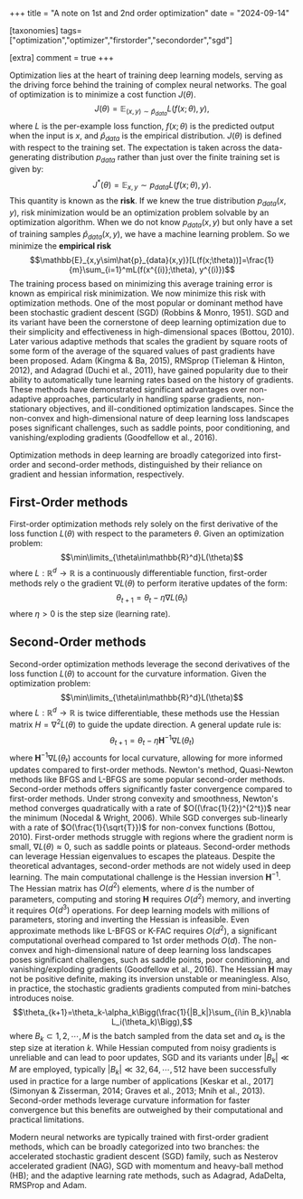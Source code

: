 +++
title = "A note on 1st and 2nd order optimization"
date = "2024-09-14"

[taxonomies]
tags=["optimization","optimizer","firstorder","secondorder","sgd"]

[extra]
comment = true
+++

Optimization lies at the heart of training deep learning models, serving as the driving force behind the training of complex neural networks. The goal of optimization is to minimize a cost function $J(\theta)$.
$$J(\theta)=\mathbb{E}_{(x,y)\sim \hat{p}_{data}}L(f(x;\theta),y),$$
where $L$ is the per-example loss function, $f(x;\theta)$ is the predicted output when the input is $x$, and $\hat{p}_{data}$ is the empirical distribution. $J(\theta)$ is defined with respect to the training set. The expectation is taken across the data-generating distribution $p_{data}$ rather than just over the finite training set is given by:
$$J^*(\theta) = \mathbb{E}_{x,y}\sim p_{data}L(f(x;\theta),y).
$$
This quantity is known as the **risk**. If we knew the true distribution $p_{data}(x,y)$, risk minimization would be an optimization problem solvable by an optimization algorithm. When we do not know $p_{data}(x,y)$ but only have a set of training samples $\hat{p}_{data}(x,y)$, we have a machine learning problem. So we minimize the **empirical risk**
$$\mathbb{E}_{x,y\sim\hat{p}_{data}(x,y)}[L(f(x;\theta))]=\frac{1}{m}\sum_{i=1}^mL(f(x^{(i)};\theta), y^{(i)})$$
The training process based on minimizing this average training error is known as empirical risk minimization. We now minimize this risk with optimization methods. One of the most popular or dominant method have been stochastic gradient descent (SGD) (Robbins & Monro, 1951). SGD and its variant have been the cornerstone of deep learning optimization due to their simplicity and effectiveness in high-dimensional spaces (Bottou, 2010). Later various adaptive methods that scales the gradient by square roots of some form of the average of the squared values of past gradients have been proposed. Adam (Kingma & Ba, 2015), RMSprop (Tieleman & Hinton, 2012), and Adagrad (Duchi et al., 2011), have gained popularity due to their ability to automatically tune learning rates based on the history of gradients. These methods have demonstrated significant advantages over non-adaptive approaches, particularly in handling sparse gradients, non-stationary objectives, and ill-conditioned optimization landscapes. Since the non-convex and high-dimensional nature of deep learning loss landscapes poses significant challenges, such as saddle points, poor conditioning, and vanishing/exploding gradients (Goodfellow et al., 2016).

Optimization methods in deep learning are broadly categorized into first-order and second-order methods, distinguished by their reliance on gradient and hessian information, respectively.

## First-Order methods

First-order optimization methods rely solely on the first derivative of the loss function $L(\theta)$ with respect to the parameters $\theta$. Given an optimization problem:
$$\min\limits_{\theta\in\mathbb{R}^d}L(\theta)$$
where $L:\mathbb{R}^d\rightarrow\mathbb{R}$ is a continuously differentiable function, first-order methods rely o the gradient $\nabla L(\theta)$ to perform iterative updates of the form:
$$\theta_{t+1}=\theta_t-\eta\nabla L(\theta_t)$$
where $\eta >0$ is the step size (learning rate).

## Second-Order methods

Second-order optimization methods leverage the second derivatives of the loss function $L(\theta)$ to account for the curvature information. Given the optimization problem:
$$\min\limits_{\theta\in\mathbb{R}^d}L(\theta)$$
where $L:\mathbb{R}^d\rightarrow\mathbb{R}$ is twice differentiable, these methods use the Hessian matrix $H=\nabla^2L(\theta)$ to guide the update direction. A general update rule is:
$$\theta_{t+1}=\theta_t-\eta\mathbf{H}^{-1}\nabla L(\theta_t)$$
where $\mathbf{H}^{-1}\nabla L(\theta_t)$ accounts for local curvature, allowing for more informed updates compared to first-order methods. Newton's method, Quasi-Newton methods like BFGS and L-BFGS are some popular second-order methods.
Second-order methods offers significantly faster convergence compared to first-order methods. Under strong convexity and smoothness, Newton's method converges quadratically with a rate of $O((\frac{1}{2})^{2^t})$ near the minimum (Nocedal & Wright, 2006). While SGD converges sub-linearly with a rate of $O(\frac{1}{\sqrt{T}})$ for non-convex functions (Bottou, 2010). First-order methods struggle with regions where the gradient norm is small, $\nabla L(\theta) \approx 0$, such as saddle points or plateaus. Second-order methods can leverage Hessian eigenvalues to escapes the plateaus.
Despite the theoretical advantages, second-order methods are not widely used in deep learning. The main computational challenge is the Hessian inversion $\mathbf{H}^{-1}$. The Hessian matrix has $O(d^2)$ elements, where $d$ is the number of parameters, computing and storing $\mathbf{H}$ requires $O(d^2)$ memory, and inverting it requires $O(d^3)$ operations. For deep learning models with millions of parameters, storing and inverting the Hessian is infeasible. Even approximate methods like L-BFGS or K-FAC requires $O(d^2)$, a significant computational overhead compared to 1st order methods $O(d)$.
The non-convex and high-dimensional nature of deep learning loss landscapes poses significant challenges, such as saddle points, poor conditioning, and vanishing/exploding gradients (Goodfellow et al., 2016). The Hessian $\mathbf{H}$ may not be positive definite, making its inversion unstable or meaningless. Also, in practice, the stochastic gradients gradients computed from mini-batches introduces noise.
$$\theta_{k+1}=\theta_k-\alpha_k\Bigg(\frac{1}{|B_k|}\sum_{i\in B_k}\nabla L_i(\theta_k)\Bigg),$$
where $B_k\subset {1,2,\cdots,M}$ is the batch sampled from the data set and $\alpha_k$ is the step size at iteration $k$. While Hessian computed from noisy gradients is unreliable and can lead to poor updates, SGD and its variants under $|B_k|\ll M$ are employed, typically $|B_k| \ll {32, 64, \cdots , 512}$ have been successfully used in practice for a large number of applications [Keskar et al., 2017] (Simonyan & Zisserman, 2014; Graves et al., 2013; Mnih et al., 2013).
Second-order methods leverage curvature information for faster convergence but this benefits are outweighed by their computational and practical limitations.


Modern neural networks are typically trained with first-order gradient methods, which can be broadly categorized into two branches: the accelerated stochastic gradient descent (SGD) family, such as Nesterov accelerated gradient (NAG), SGD with momentum and heavy-ball method (HB); and the adaptive learning rate methods, such as Adagrad, AdaDelta, RMSProp and Adam.